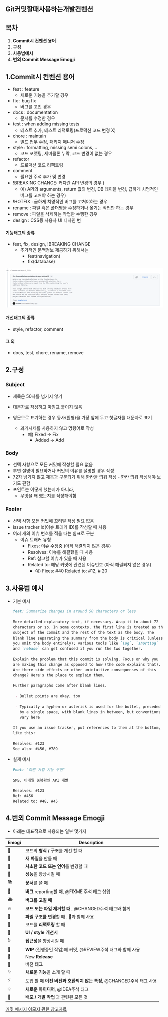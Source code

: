 ## Git커밋할때사용하는개발컨벤션

## 목차

1. **Commit시 컨벤션 용어**
2. **구성**
3. **사용법예시**
4. **번외 Commit Message Emogji**

## 1.Commit시 컨벤션 용어

- feat : feature
  - 새로운 기능을 추가할 경우
- fix : bug fix
  -  버그를 고친 경우
- docs : documentation
  - 문서를 수정한 경우 
- test : when adding missing tests
  - 테스트 추가, 테스트 리팩토링(프로덕션 코드 변경 X)
- chore : maintain
  - 빌드 업무 수정, 패키지 매니저 수정
- style : formatting, missing semi colons,...
  -  코드 포맷팅, 세미콜론 누락, 코드 변경이 없는 경우
- refactor
  - 프로덕션 코드 리팩토링
- comment 
  - 필요한 주석 추가 및 변경
- !BREAKING CHANGE: 커다란 API 변경의 경우 (
  - 예) API의 arguments, return 값의 변경, DB 테이블 변경, 급하게 치명적인 버그를 고쳐야 하는 경우)
- !HOTFIX : 급하게 치명적인 버그를 고쳐야하는 경우
- rename : 파일 혹은 폴더명을 수정하거나 옮기는 작업만 하는 경우
- remove : 파일을 삭제하는 작업만 수행한 경우
- design : CSS등 사용자 UI 디자인 변

#### 기능태그의 종류

- feat, fix, design, !BREAKING CHANGE 
  - 추가적인 문맥정보 제공하기 위해서는 	
    - feat(navigation)
    - fix(database)

![image-20211205184201710](Git커밋할때사용하는개발컨벤션.assets/image-20211205184201710.png)

#### 개선태그의 종류

- style, refactor, comment

#### 그 외

- docs, test, chore, rename, remove 

## 2.구성

### Subject

- 제목은 50자를 넘기지 않기
- 대문자로 작성하고 마침표 붙이지 않음

- 영문으로 표기하는 경우 동사(원형)을 가장 앞에 두고 첫글자를 대문자로 표기
  - 과거시제를 사용하지 않고 명령어로 작성
    - 예) Fixed -> Fix
      - Added -> Add

### Body

 -  선택 사항으로 모든 커밋에 작성할 필요 없음
 -  부연 설명이 필요하거나 커밋의 이유를 설명할 경우 작성
 -  72자 넘기지 않고 제목과 구분되기 위해 한칸을 띄워 작성
    	-  한칸 띄워 작성해야 보기도 편함
-  포인트는  어떻게 했는지가 아니라, 
   -  무엇을 왜 했는지를 작성해야함

### Footer

- 선택 사항 모든 커밋에 꼬리말 작성 필요 없음
- issue tracker id(이슈 트래커 ID)를 작성할 때 사용
- 여러 개의 이슈 번호를 적을 때는 쉼표로 구분
  - 이슈 트래커 유형
    - Fixes: 이슈 수정중 (아직 해결되지 않은 경우)
    - Resolves: 이슈를 해결했을 때 사용
    - Ref: 참고할 이슈가 있을 때 사용
    - Related to: 해당 커밋에 관련된 이슈번호 (아직 해결되지 않은 경우)
      - 예) Fixes: #40 Related to: #12, # 20

## 3.사용법 예시

- 기본 예시

  ```markdown
  feat: Summarize changes in around 50 characters or less
  
  More detailed explanatory text, if necessary. Wrap it to about 72
  characters or so. In some contexts, the first line is treated as the
  subject of the commit and the rest of the text as the body. The
  blank line separating the summary from the body is critical (unless
  you omit the body entirely); various tools like `log`, `shortlog`
  and `rebase` can get confused if you run the two together.
  
  Explain the problem that this commit is solving. Focus on why you
  are making this change as opposed to how (the code explains that).
  Are there side effects or other unintuitive consequenses of this
  change? Here's the place to explain them.
  
  Further paragraphs come after blank lines.
  
   - Bullet points are okay, too
  
   - Typically a hyphen or asterisk is used for the bullet, preceded
     by a single space, with blank lines in between, but conventions
     vary here
  
  If you use an issue tracker, put references to them at the bottom,
  like this:
  
  Resolves: #123
  See also: #456, #789
  ```

- 실제 예시

  ```markdown
  Feat: "회원 가입 기능 구현"
  
  SMS, 이메일 중복확인 API 개발
  
  Resolves: #123
  Ref: #456
  Related to: #48, #45
  ```

## 4.번외 Commit Message Emogji

- 아래는 대표적으로 사용되는 일부 몇가지

| Emogi | Description                                                  |
| ----- | ------------------------------------------------------------ |
| 🎨     | 코드의 **형식 / 구조**를 개선 할 때                          |
| 📰     | **새 파일**을 만들 때                                        |
| 📝     | **사소한 코드 또는 언어**를 변경할 때                        |
| 🐎     | **성능**을 향상시킬 때                                       |
| 📚     | **문서**를 쓸 때                                             |
| 🐛     | **버그** reporting할 때, @FIXME 주석 태그 삽입               |
| 🚑     | **버그를 고칠 때**                                           |
| 🔥     | **코드 또는 파일 제거할 때** , @CHANGED주석 태그와 함께      |
| 🚜     | **파일 구조를 변경**할 때 . 🎨과 함께 사용                    |
| 🔨     | 코드를 **리팩토링** 할 때                                    |
| 💄     | **UI / style 개선시**                                        |
| ♿️     | **접근성**을 향상시킬 때                                     |
| 🚧     | **WIP** (진행중인 작업)에 커밋, @REVIEW주석 태그와 함께 사용 |
| 💎     | New **Release**                                              |
| 🔖     | 버전 **태그**                                                |
| ✨     | **새로운 기능**을 소개 할 때                                 |
| ⚡️     | 도입 할 때 **이전 버전과 호환되지 않는 특징**, @CHANGED주석 태그 사용 |
| 💡     | **새로운 아이디어**, @IDEA주석 태그                          |
| 🚀     | **배포 / 개발 작업** 과 관련된 모든 것                       |

[커밋 메시지 이모지 관련 참고자료](https://treasurebear.tistory.com/70)

